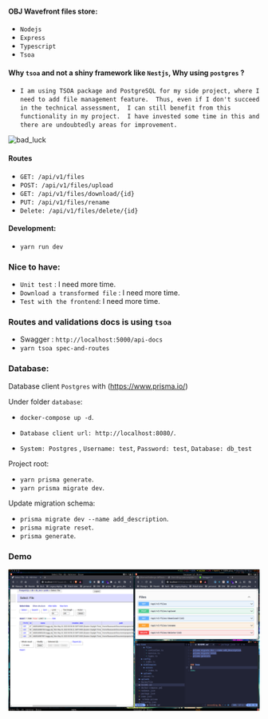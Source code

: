 #### OBJ Wavefront files store:

- `Nodejs`
- `Express`
- `Typescript`
- `Tsoa`

#### Why `tsoa` and not a shiny framework like `Nestjs`, Why using `postgres` ?

- `I am using TSOA package and PostgreSQL for my side project, where I need to add file management feature. 
  Thus, even if I don't succeed in the technical assessment, 
  I can still benefit from this functionality in my project. 
  I have invested some time in this and there are undoubtedly areas for improvement.`

![bad_luck](https://www.gifcen.com/wp-content/uploads/2021/06/meme-gif-4.gif)

#### Routes

- `GET: /api/v1/files`
- `POST: /api/v1/files/upload`
- `GET: /api/v1/files/download/{id}`
- `PUT: /api/v1/files/rename`
- `Delete: /api/v1/files/delete/{id}`


#### Development:

- `yarn run dev`

### Nice to have:

- `Unit test` : I need more time.
- `Download a transformed file` : I need more time.
- `Test with the frontend`: I need more time.

### Routes and validations docs is using `tsoa`

- Swagger : `http://localhost:5000/api-docs`
- `yarn tsoa spec-and-routes`

### Database:

Database client  `Postgres` with (https://www.prisma.io/)

Under folder `database`:

- `docker-compose up -d`.

- `Database client url: http://localhost:8080/`.
- `System: Postgres` , `Username: test`, `Password: test`, `Database: db_test`

Project root: 

- `yarn prisma generate`.
- `yarn prisma migrate dev`.

Update migration schema:

- `prisma migrate dev --name add_description`.
- `prisma migrate reset`.
- `prisma generate`.


### Demo

![demo](demo/3dversetest.png)
